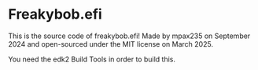 # Freakybob.efi
This is the source code of freakybob.efi! Made by mpax235 on September 2024 and open-sourced under the MIT license on March 2025.

You need the edk2 Build Tools in order to build this.